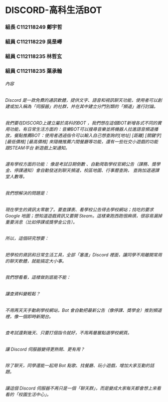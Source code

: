 # DISCORD-高科生活BOT

### 組長 C112118249 鄭宇哲

### 組員 C112118229 吳昰嶧

### 組員 C112118235 林哲玄

### 組員 C112118235 葉承翰

###### 內容

###### Discord 是一款免費的通訊軟體，提供文字、語音和視訊聊天功能，使用者可以創建或加入稱為「伺服器」的社群，并在其中建立分門別類的「頻道」進行討論。

###### 我們要在DISCORD上建立屬於高科的BOT ，我們想在這個BOT新增各式不同的實用功能，有日常生活方面的：音樂BOT可以搜尋音樂並將機器人拉進語音頻道播放，餐點推薦BOT：使用者透過指令可以輸入自己想查詢的[地址] [距離] [關鍵字] [最低價格] [最高價格] 來隨機推薦六間餐廳等功能，還有一些社交小遊戲的功能跟STEAM平台 新遊戲上架通知。
###### 還有學校方面的功能： 像是考試日期倒數 、自動爬取學校官網公告（課務、獎學金、停課通知）會自動發送到聊天頻道，校區地圖、行事曆查詢， 查詢加退選課堂人數等。  
###### 我們想解決的問題是：

###### 現在學生的資訊太零散了。要查課表、看學校公告得去學校網站；找吃的要求 Google 地圖；想知道遊戲資訊又要開 Steam。這樣東跑西跑很麻煩，很容易漏掉重要消息（比如停課或獎學金公告）。

###### 所以，這個研究想要：
###### 把學校的資訊和日常生活工具，全部「塞進」Discord 裡面，讓同學不用離開常用的聊天軟體，就能搞定大小事。
###### 我們想看看，這樣做到底能不能：
###### 讓查資料變輕鬆？
###### 不用再天天手動刷學校網站，Bot 會自動把最新公告（像停課、獎學金）推到頻道裡，像一個即時新聞台。
###### 查考試還剩幾天、只要打個指令就好，不用再層層點選學校網頁。
###### 讓 Discord 伺服器變得更熱鬧、更有用？
###### 除了聊天，同學還能一起用 Bot 點歌、找餐廳、玩小遊戲，增加大家互動的話題。
###### 讓這個 Discord 伺服器不再只是一個「聊天群」，而是變成大家每天都會想上來看看的「校園生活中心」。


